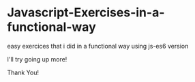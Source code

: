 # Javascript-Exercises-in-a-functional-way
easy exercices that i did in a functional way using js-es6 version

I'll try going up more!

Thank You!
